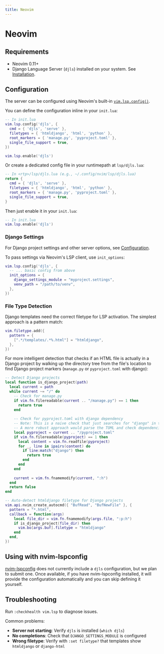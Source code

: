 ```yaml
---
title: Neovim
---
```


# Neovim

## Requirements

- Neovim 0.11+
- Django Language Server (`djls`) installed on your system. See [Installation](../index.md#installation).

## Configuration

The server can be configured using Neovim's built-in [`vim.lsp.config()`](https://neovim.io/doc/user/lsp.html#lsp-config).

You can define the configuration inline in your `init.lua`:

```lua
-- In init.lua
vim.lsp.config('djls', {
  cmd = { 'djls', 'serve' },
  filetypes = { 'htmldjango', 'html', 'python' },
  root_markers = { 'manage.py', 'pyproject.toml' },
  single_file_support = true,
})

vim.lsp.enable('djls')
```

Or create a dedicated config file in your runtimepath at `lsp/djls.lua`:

```lua
-- In <rtp>/lsp/djls.lua (e.g., ~/.config/nvim/lsp/djls.lua)
return {
  cmd = { 'djls', 'serve' },
  filetypes = { 'htmldjango', 'html', 'python' },
  root_markers = { 'manage.py', 'pyproject.toml' },
  single_file_support = true,
}
```

Then just enable it in your `init.lua`:

```lua
-- In init.lua
vim.lsp.enable('djls')
```

### Django Settings

For Django project settings and other server options, see [Configuration](../configuration.md).

To pass settings via Neovim's LSP client, use `init_options`:

```lua
vim.lsp.config('djls', {
  -- ... basic config from above
  init_options = {
    django_settings_module = "myproject.settings",
    venv_path = "/path/to/venv",
  },
})
```

### File Type Detection

Django templates need the correct filetype for LSP activation. The simplest approach is a pattern match:

```lua
vim.filetype.add({
  pattern = {
    [".*/templates/.*%.html"] = "htmldjango",
  },
})
```

For more intelligent detection that checks if an HTML file is actually in a Django project by walking up the directory tree from the file's location to find Django project markers (`manage.py` or `pyproject.toml` with django):

```lua
-- Detect Django projects
local function is_django_project(path)
  local current = path
  while current ~= "/" do
    -- Check for manage.py
    if vim.fn.filereadable(current .. "/manage.py") == 1 then
      return true
    end
    
    -- Check for pyproject.toml with django dependency
    -- Note: This is a naive check that just searches for "django" in the file.
    -- A more robust approach would parse the TOML and check dependencies properly.
    local pyproject = current .. "/pyproject.toml"
    if vim.fn.filereadable(pyproject) == 1 then
      local content = vim.fn.readfile(pyproject)
      for _, line in ipairs(content) do
        if line:match("django") then
          return true
        end
      end
    end
    
    current = vim.fn.fnamemodify(current, ":h")
  end
  return false
end

-- Auto-detect htmldjango filetype for Django projects
vim.api.nvim_create_autocmd({ "BufRead", "BufNewFile" }, {
  pattern = "*.html",
  callback = function(args)
    local file_dir = vim.fn.fnamemodify(args.file, ":p:h")
    if is_django_project(file_dir) then
      vim.bo[args.buf].filetype = "htmldjango"
    end
  end,
})
```

## Using with nvim-lspconfig

[nvim-lspconfig](https://github.com/neovim/nvim-lspconfig) does not currently include a `djls` configuration, but we plan to submit one. Once available, if you have nvim-lspconfig installed, it will provide the configuration automatically and you can skip defining it yourself.

## Troubleshooting

Run `:checkhealth vim.lsp` to diagnose issues.

Common problems:

- **Server not starting**: Verify `djls` is installed (`which djls`)
- **No completions**: Check that `DJANGO_SETTINGS_MODULE` is configured
- **Wrong filetype**: Verify with `:set filetype?` that templates show `htmldjango` or `django-html`
